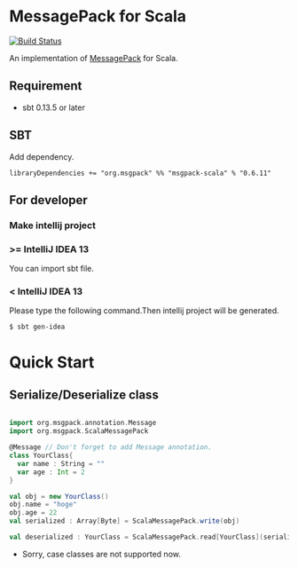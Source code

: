 # MessagePack for Scala

[![Build Status](https://travis-ci.org/msgpack/msgpack-scala.svg?branch=master)](https://travis-ci.org/msgpack/msgpack-scala)

An implementation of [MessagePack](http://msgpack.org/) for Scala.

## Requirement

* sbt 0.13.5 or later


## SBT

Add dependency.

    libraryDependencies += "org.msgpack" %% "msgpack-scala" % "0.6.11"


## For developer

### Make intellij project


### >= IntelliJ IDEA 13 

You can import sbt file.

### < IntelliJ IDEA 13

Please type the following command.Then intellij project will be generated.

    $ sbt gen-idea
    

# Quick Start


## Serialize/Deserialize class

```scala

import org.msgpack.annotation.Message
import org.msgpack.ScalaMessagePack

@Message // Don't forget to add Message annotation.
class YourClass{
  var name : String = ""
  var age : Int = 2
}

val obj = new YourClass()
obj.name = "hoge"
obj.age = 22
val serialized : Array[Byte] = ScalaMessagePack.write(obj)

val deserialized : YourClass = ScalaMessagePack.read[YourClass](serialized)

```

* Sorry, case classes are not supported now.


